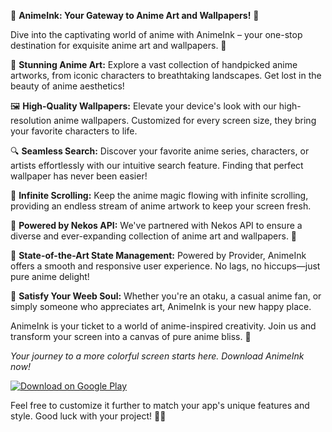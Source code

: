 
🌟 **AnimeInk: Your Gateway to Anime Art and Wallpapers!** 🌟

Dive into the captivating world of anime with AnimeInk – your one-stop destination for exquisite anime art and wallpapers. 💫

🎨 **Stunning Anime Art:** Explore a vast collection of handpicked anime artworks, from iconic characters to breathtaking landscapes. Get lost in the beauty of anime aesthetics!

🖼️ **High-Quality Wallpapers:** Elevate your device's look with our high-resolution anime wallpapers. Customized for every screen size, they bring your favorite characters to life.

🔍 **Seamless Search:** Discover your favorite anime series, characters, or artists effortlessly with our intuitive search feature. Finding that perfect wallpaper has never been easier!

🌅 **Infinite Scrolling:** Keep the anime magic flowing with infinite scrolling, providing an endless stream of anime artwork to keep your screen fresh.

🚀 **Powered by Nekos API:** We've partnered with Nekos API to ensure a diverse and ever-expanding collection of anime art and wallpapers. 🐾

🧡 **State-of-the-Art State Management:** Powered by Provider, AnimeInk offers a smooth and responsive user experience. No lags, no hiccups—just pure anime delight!

🌸 **Satisfy Your Weeb Soul:** Whether you're an otaku, a casual anime fan, or simply someone who appreciates art, AnimeInk is your new happy place.

AnimeInk is your ticket to a world of anime-inspired creativity. Join us and transform your screen into a canvas of pure anime bliss. 🎉

_Your journey to a more colorful screen starts here. Download AnimeInk now!_

[![Download on Google Play](https://play.google.com/intl/en_us/badges/images/generic/en_badge_web_generic.png)](https://play.google.com/store/apps/details?id=com.anime_wallpaper.fl)

Feel free to customize it further to match your app's unique features and style. Good luck with your project! 🚀🎉
